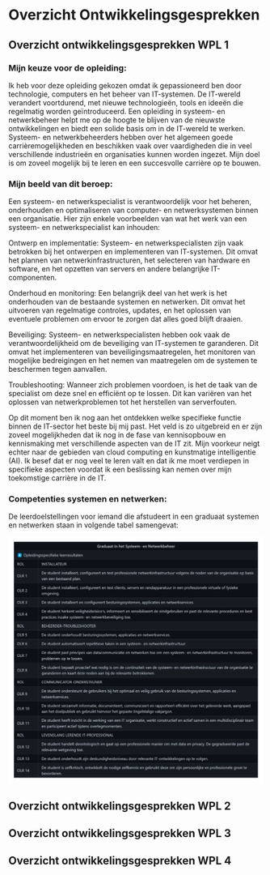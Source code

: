 # Overzicht Ontwikkelingsgesprekken

## Overzicht ontwikkelingsgesprekken WPL 1

### Mijn keuze voor de opleiding:

Ik heb voor deze opleiding gekozen omdat ik gepassioneerd ben door technologie, computers en het beheer van IT-systemen. De IT-wereld verandert voortdurend, met nieuwe technologieën, tools en ideeën die regelmatig worden geïntroduceerd. Een opleiding in systeem- en netwerkbeheer helpt me op de hoogte te blijven van de nieuwste ontwikkelingen en biedt een solide basis om in de IT-wereld te werken. Systeem- en netwerkbeheerders hebben over het algemeen goede carrièremogelijkheden en beschikken vaak over vaardigheden die in veel verschillende industrieën en organisaties kunnen worden ingezet. Mijn doel is om zoveel mogelijk bij te leren en een succesvolle carrière op te bouwen.

### Mijn beeld van dit beroep:

Een systeem- en netwerkspecialist is verantwoordelijk voor het beheren, onderhouden en optimaliseren van computer- en netwerksystemen binnen een organisatie. Hier zijn enkele voorbeelden van wat het werk van een systeem- en netwerkspecialist kan inhouden:

Ontwerp en implementatie: Systeem- en netwerkspecialisten zijn vaak betrokken bij het ontwerpen en implementeren van IT-systemen. Dit omvat het plannen van netwerkinfrastructuren, het selecteren van hardware en software, en het opzetten van servers en andere belangrijke IT-componenten.

Onderhoud en monitoring: Een belangrijk deel van het werk is het onderhouden van de bestaande systemen en netwerken. Dit omvat het uitvoeren van regelmatige controles, updates, en het oplossen van eventuele problemen om ervoor te zorgen dat alles goed blijft draaien.

Beveiliging: Systeem- en netwerkspecialisten hebben ook vaak de verantwoordelijkheid om de beveiliging van IT-systemen te garanderen. Dit omvat het implementeren van beveiligingsmaatregelen, het monitoren van mogelijke bedreigingen en het nemen van maatregelen om de systemen te beschermen tegen aanvallen.

Troubleshooting: Wanneer zich problemen voordoen, is het de taak van de specialist om deze snel en efficiënt op te lossen. Dit kan variëren van het oplossen van netwerkproblemen tot het herstellen van serverfouten.
 
Op dit moment ben ik nog aan het ontdekken welke specifieke functie binnen de IT-sector het beste bij mij past. Het veld is zo uitgebreid en er zijn zoveel mogelijkheden dat ik nog in de fase van kennisopbouw en kennismaking met verschillende aspecten van de IT zit. Mijn voorkeur neigt echter naar de gebieden van cloud computing en kunstmatige intelligentie (AI). Ik besef dat er nog veel te leren valt en dat ik me moet verdiepen in specifieke aspecten voordat ik een beslissing kan nemen over mijn toekomstige carrière in de IT.

### Competenties systemen en netwerken:

De leerdoelstellingen voor iemand die afstudeert in een graduaat systemen en netwerken staan in volgende tabel samengevat:

![logboek1!](../images/OLR's_transp.png)

## Overzicht ontwikkelingsgesprekken WPL 2

## Overzicht ontwikkelingsgesprekken WPL 3

## Overzicht ontwikkelingsgesprekken WPL 4
